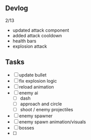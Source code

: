 ## Devlog ##

2/13
- updated attack component
- added attack cooldown
- health bars
- explosion attack


## Tasks ##
- [ ] update bullet
- [ ] fix explosion logic
- [ ] reload animation
- [ ] enemy ai
  - [ ] dash
  - [ ] approach and circle
  - [ ] shoot / enemy projectiles
- [ ] enemy spawner
- [ ] enemy spawn animation/visuals
- [ ] bosses
- [ ] 
